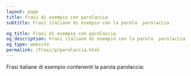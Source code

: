 ```yaml
---
layout: page
title: Frasi di esempio con parolaccia 
subtitle: Frasi italiane di esempio con la parola  parolaccia

og_title: Frasi di esempio con parolaccia 
og_description: Frasi italiane di esempio con la parola  parolaccia
og_type: website
permalink: /frasi/p/parolaccia.html
---
```


Frasi italiane di esempio contenenti la parola parolaccia:


